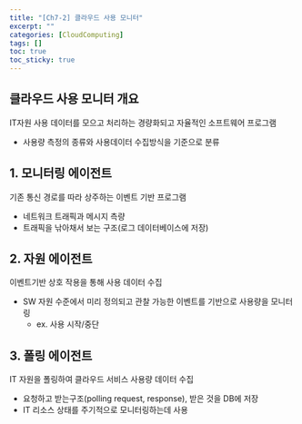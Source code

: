 ```yaml
---
title: "[Ch7-2] 클라우드 사용 모니터"
excerpt: ""
categories: [CloudComputing]
tags: []
toc: true
toc_sticky: true
---
```



## 클라우드 사용 모니터 개요
IT자원 사용 데이터를 모으고 처리하는 경량화되고 자율적인 소프트웨어 프로그램
* 사용량 측정의 종류와 사용데이터 수집방식을 기준으로 분류

## 1. 모니터링 에이전트
기존 통신 경로를 따라 상주하는 이벤트 기반 프로그램
* 네트워크 트래픽과 메시지 측량
* 트래픽을 낚아채서 보는 구조(로그 데이터베이스에 저장)

## 2. 자원 에이전트
이벤트기반 상호 작용을 통해 사용 데이터 수집
* SW 자원 수준에서 미리 정의되고 관찰 가능한 이벤트를 기반으로 사용량을 모니터링
  * ex. 사용 시작/중단

## 3. 폴링 에이전트
IT 자원을 폴링하여 클라우드 서비스 사용량 데이터 수집
* 요청하고 받는구조(polling request, response), 받은 것을 DB에 저장
* IT 리소스 상태를 주기적으로 모니터링하는데 사용